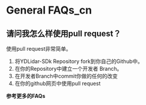 # General FAQs_cn

## 请问我怎么样使用pull request？
使用pull request非常简单。
1.	将YDLidar-SDk Repository fork到你自己的Github中。
2.	在你的Repository中建立一个开发者 Branch。
3.	在开发者Branch中commit你做的任何的改变
4.	在你的github网页中使用pull request	

**参考更多的FAQs**
